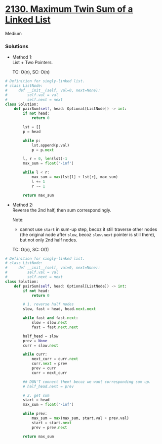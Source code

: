 # [2130. Maximum Twin Sum of a Linked List](https://leetcode.com/problems/maximum-twin-sum-of-a-linked-list/description/?envType=study-plan-v2&envId=leetcode-75)

Medium

### Solutions

- Method 1:\
  List + Two Pointers.

  TC: O(n), SC: O(n)

```python
# Definition for singly-linked list.
# class ListNode:
#     def __init__(self, val=0, next=None):
#         self.val = val
#         self.next = next
class Solution:
    def pairSum(self, head: Optional[ListNode]) -> int:
        if not head:
            return 0

        lst = []   
        p = head

        while p:
            lst.append(p.val)
            p = p.next

        l, r = 0, len(lst)-1
        max_sum = float('-inf')

        while l < r:
            max_sum = max(lst[l] + lst[r], max_sum)
            l += 1
            r -= 1

        return max_sum
```

- Method 2:\
  Reverse the 2nd half, then sum correspondingly.

  Note:
  - cannot use `start` in sum-up step, becoz it still traverse other nodes (the original node after `slow`, becoz `slow.next` pointer is still there), but not only 2nd half nodes.

  TC: O(n), SC: O(1)

```python
# Definition for singly-linked list.
# class ListNode:
#     def __init__(self, val=0, next=None):
#         self.val = val
#         self.next = next
class Solution:
    def pairSum(self, head: Optional[ListNode]) -> int:
        if not head:
            return 0

        # 1. reverse half nodes
        slow, fast = head, head.next.next

        while fast and fast.next:
            slow = slow.next
            fast = fast.next.next

        half_head = slow
        prev = None
        curr = slow.next

        while curr:
            next_curr = curr.next
            curr.next = prev
            prev = curr
            curr = next_curr

        ## DON'T connect them! becoz we want corresponding sum up.
        # half_head.next = prev 

        # 2. get sum
        start = head
        max_sum = float('-inf')

        while prev:
            max_sum = max(max_sum, start.val + prev.val)
            start = start.next
            prev = prev.next

        return max_sum
```

